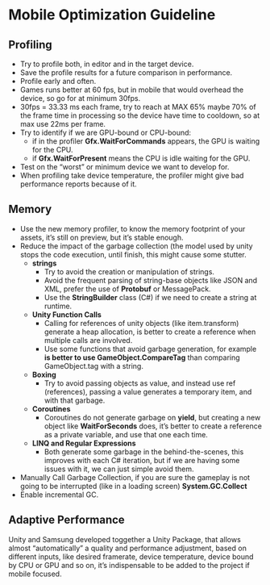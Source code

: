 # Mobile Optimization Guideline

## __Profiling__

* Try to profile both, in editor and in the target device.
* Save the profile results for a future comparison in performance.
* Profile early and often.
* Games runs better at 60 fps, but in mobile that would overhead the device, so go for at minimum 30fps.
* 30fps = 33.33 ms each frame, try to reach at MAX 65% maybe 70% of the frame time in processing so the device have time to cooldown, so at max use 22ms per frame.
* Try to identify if we are GPU-bound or CPU-bound:
    * if in the profiler __Gfx.WaitForCommands__ appears, the GPU is waiting for the CPU.
    * if __Gfx.WaitForPresent__ means the CPU is idle waiting for the GPU.
* Test on the “worst” or minimum device we want to develop for.
* When profiling take device temperature, the profiler might give bad performance reports because of it.

## __Memory__

* Use the new memory profiler, to know the memory footprint of your assets, it’s still on preview, but it’s stable enough.
* Reduce the impact of the garbage collection (the model used by unity stops the code execution, until finish, this might cause some stutter.
    * __strings__
        * Try to avoid the creation or manipulation of strings.
        * Avoid the frequent parsing of string-base objects like JSON and XML, prefer the use of __Protobuf__ or MessagePack.
        * Use the __StringBuilder__ class (C#) if we need to create a string at runtime.
    * __Unity Function Calls__
        * Calling for references of unity objects (like item.transform) generate a heap allocation, is better to create a reference when multiple calls are involved.
        * Use some functions that avoid garbage generation, for example __is better to use GameObject.CompareTag__ than comparing GameObject.tag with a string.
    * __Boxing__
        * Try to avoid passing objects as value, and instead use ref (references), passing a value generates a temporary item, and with that garbage.
    * __Coroutines__
        * Coroutines do not generate garbage on __yield__, but creating a new object like __WaitForSeconds__ does, it’s better to create a reference as a private variable, and use that one each time.
    * __LINQ and Regular Expressions__
        * Both generate some garbage in the behind-the-scenes, this improves with each C# iteration, but if we are having some issues with it, we can just simple avoid them.
* Manually Call Garbage Collection, if you are sure the gameplay is not going to be interrupted (like in a loading screen) __System.GC.Collect__
* Enable incremental GC.

## __Adaptive Performance__

Unity and Samsung developed toggether a Unity Package, that allows almost “automatically” a quality and performance adjustment,  based on different inputs, like desired framerate, device temperature, device bound by CPU or GPU and so on, it’s indispensable to be added to the project if mobile focused.